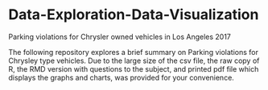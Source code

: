 # Data-Exploration-Data-Visualization
Parking violations for Chrysler owned vehicles in Los Angeles 2017

The following repository explores a brief summary on Parking violations for Chrysley type vehicles. 
Due to the large size of the csv file, the raw copy of R, the RMD version with questions to the subject,
and printed pdf file which displays the graphs and charts, was provided for your convenience.
